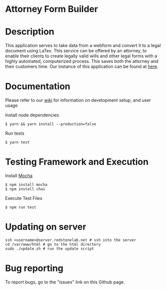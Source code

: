 # Attorney Form Builder


# Description
This application serves to take data from a webform and convert it to a legal document using LaTex. This service can be offered by an attorney, to enable their clients to create legally valid wills and other legal forms with a highly automated, computerized process. This saves both the attorney and their customers time. Our instance of this application can be found at [here](http://server.redstonelab.net:8080). 


# Documentation
Please refer to our [wiki](https://github.com/ESOF423/attorney-form-builder/wiki) for information on development setup, and user usage

Install node dependencies
```
$ yarn && yarn install --production=false
```

Run tests
```
$ yarn test
```

# Testing Framework and Execution

Install [Mocha](https://semaphoreci.com/community/tutorials/getting-started-with-node-js-and-mocha)
```
$ npm install mocha
$ npm install chai

```
Execute Test Files
```
$ npm run test
```

# Updating on server

```shell
ssh <username>@server.redstonelab.net # ssh into the server
cd /var/www/html # go to the html directory
sudo ./update.sh # run the update script
```

# Bug reporting
To report bugs, go to the "issues" link on this Github page. 

